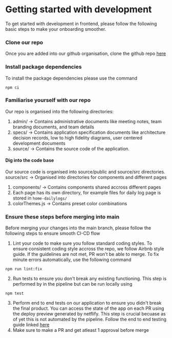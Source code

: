 # Getting started with development

To get started with development in frontend, please follow the following basic steps to make your onboarding smoother.

### Clone our repo
Once you are added into our github organisation, clone the github repo [here](https://github.com/cse110-sp21-group3/cse110-sp21-group3.git) 

### Install package dependencies
To install the package dependencies please use the command
```
npm ci
```

### Familiarise yourself with our repo

Our repo is organised into the following directories:

1. admin/ -> Contains administrative documents like meeting notes, team branding documents, and team details
2. specs/ -> Contains application specification documents like architecture decision records, low to high fidelity diagrams, user centered development documents
3. source/ -> Contains the source code of the application.

#### Dig into the code base
Our source code is organised into source/public and source/src directories. 
source/src -> Organised into directories for components and different pages
   1. components/ -> Contains components shared accross different pages
   2. Each page has its own directory, for example files for daily log page is stored in `home-dailylogs/`
   3. colorThemes.js -> Contains preset color combinations


### Ensure these steps before merging into main
Before merging your changes into the main branch, please follow the following steps to ensure smooth CI-CD flow
1. Lint your code to make sure you follow standard coding styles. To ensure consistent coding style accross the repo, we follow Airbnb style guide. If the guidelines are not met, PR won't be able to merge. To fix minute errors automatically, use the following command
```
npm run lint:fix
```
2. Run tests to ensure you don't break any existing functioning. This step is performed by in the pipeline but can be run locally using 
```
npm test
```
3. Perform end to end tests on our application to ensure you didn't break the final product. You can access the state of the app on each PR using the deploy preview generated by netflify. This step is crucial becuase as of yet this is not automated by the pipeline. Follow the end to end testing guide linked [here]()
4. Make sure to make a PR and get atleast 1 approval before merge
